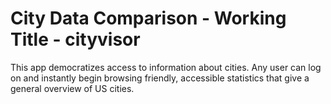# City Data Comparison - Working Title - cityvisor

This app democratizes access to information about cities. Any user can log on and instantly begin browsing friendly, accessible statistics  that give a general overview of US cities.